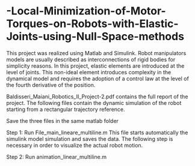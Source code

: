 # -Local-Minimization-of-Motor-Torques-on-Robots-with-Elastic-Joints-using-Null-Space-methods

This project was realized using Matlab and Simulink.
Robot manipulators models are usually described as interconnections of rigid bodies for simplicity reasons. In this project, elastic elements are introduced at the level of joints. This non-ideal element introduces complexity in the dynamical model and requires the adoption of a control law at the level of the fourth derivative of the position.

Baldisseri_Maiani_Robotics_II_Project-2.pdf contains the full report of the project.
The following files contain the dynamic simulation of the robot starting from a rectangular trajectory reference.

Save the three files in the same matlab folder

Step 1: Run File_main_lineare_multiline.m
This file starts automatically the simulink model simulation and saves the data. The following step is necessary in order to visualize the actual robot motion.

Step 2: Run animation_linear_multiline.m
